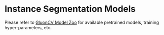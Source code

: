 # Instance Segmentation Models

Please refer to [GluonCV Model Zoo](http://gluon-cv.mxnet.io/model_zoo/index.html#object-detection)
for available pretrained models, training hyper-parameters, etc.
